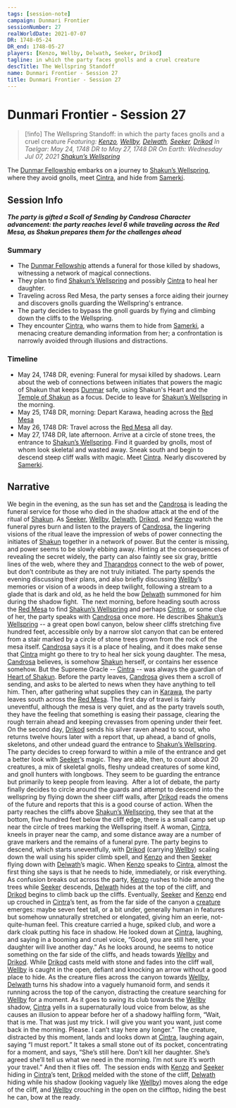 ```yaml
---
tags: [session-note]
campaign: Dunmari Frontier
sessionNumber: 27
realWorldDate: 2021-07-07
DR: 1748-05-24
DR_end: 1748-05-27
players: [Kenzo, Wellby, Delwath, Seeker, Drikod]
tagline: in which the party faces gnolls and a cruel creature
descTitle: The Wellspring Standoff
name: Dunmari Frontier - Session 27
title: Dunmari Frontier - Session 27
---
```

# Dunmari Frontier - Session 27

>[!info] The Wellspring Standoff: in which the party faces gnolls and a cruel creature
> *Featuring: [Kenzo](<../../../people/pcs/dunmar-fellowship/kenzo.md>), [Wellby](<../../../people/pcs/dunmar-fellowship/wellby.md>), [Delwath](<../../../people/pcs/dunmar-fellowship/delwath.md>), [Seeker](<../../../people/pcs/dunmar-fellowship/seeker.md>), [Drikod](<../../../people/pcs/dunmar-fellowship/guests/drikod.md>)*
> *In Taelgar: May 24, 1748 DR to May 27, 1748 DR*
> *On Earth: Wednesday Jul 07, 2021*
> *[Shakun’s Wellspring](<../../../gazetteer/greater-dunmar/realms/dunmar/eastern-dunmar/shakuns-wellspring.md>)*

The [Dunmar Fellowship](<../../../people/pcs/dunmar-fellowship/dunmar-fellowship.md>) embarks on a journey to [Shakun’s Wellspring](<../../../gazetteer/greater-dunmar/realms/dunmar/eastern-dunmar/shakuns-wellspring.md>), where they avoid gnolls, meet [Cintra](<../../../people/dunmari/cintra.md>), and hide from [Samerki](<../../../people/other-nonhumans/samerki.md>).
## Session Info

***The party is gifted a Scoll of Sending by Candrosa***
***Character advancement: the party reaches level 6 while traveling across the Red Mesa, as Shakun prepares them for the challenges ahead***
### Summary
- The [Dunmar Fellowship](<../../../people/pcs/dunmar-fellowship/dunmar-fellowship.md>) attends a funeral for those killed by shadows, witnessing a network of magical connections.
- They plan to find [Shakun’s Wellspring](<../../../gazetteer/greater-dunmar/realms/dunmar/eastern-dunmar/shakuns-wellspring.md>) and possibly [Cintra](<../../../people/dunmari/cintra.md>) to heal her daughter.
- Traveling across Red Mesa, the party senses a force aiding their journey and discovers gnolls guarding the Wellspring's entrance.
- The party decides to bypass the gnoll guards by flying and climbing down the cliffs to the Wellspring.
- They encounter [Cintra](<../../../people/dunmari/cintra.md>), who warns them to hide from [Samerki](<../../../people/other-nonhumans/samerki.md>), a menacing creature demanding information from her; a confrontation is narrowly avoided through illusions and distractions.

### Timeline
- May 24, 1748 DR, evening: Funeral for mysai killed by shadows. Learn about the web of connections between initiates that powers the magic of Shakun that keeps [Dunmar](<../../../gazetteer/greater-dunmar/realms/dunmar/dunmar.md>) safe, using Shakun's Heart and the [Temple of Shakun](<../../../gazetteer/greater-dunmar/realms/dunmar/eastern-dunmar/temple-of-shakun.md>) as a focus. Decide to leave for [Shakun’s Wellspring](<../../../gazetteer/greater-dunmar/realms/dunmar/eastern-dunmar/shakuns-wellspring.md>) in the morning.
- May 25, 1748 DR, morning: Depart Karawa, heading across the [Red Mesa](<../../../gazetteer/greater-dunmar/realms/dunmar/eastern-dunmar/red-mesa.md>)
- May 26, 1748 DR: Travel across the [Red Mesa](<../../../gazetteer/greater-dunmar/realms/dunmar/eastern-dunmar/red-mesa.md>) all day.
- May 27, 1748 DR, late afternoon. Arrive at a circle of stone trees, the entrance to [Shakun’s Wellspring](<../../../gazetteer/greater-dunmar/realms/dunmar/eastern-dunmar/shakuns-wellspring.md>). Find it guarded by gnolls, most of whom look skeletal and wasted away. Sneak south and begin to descend steep cliff walls with magic. Meet [Cintra](<../../../people/dunmari/cintra.md>). Nearly discovered by [Samerki](<../../../people/other-nonhumans/samerki.md>). 


## Narrative
We begin in the evening, as the sun has set and the [Candrosa](<../../../people/dunmari/candrosa.md>) is leading the funeral service for those who died in the shadow attack at the end of the ritual of [Shakun](<../../../gods-and-religions/gods/incorporeal-gods/dunmari-pantheon/shakun.md>). As [Seeker](<../../../people/pcs/dunmar-fellowship/seeker.md>), [Wellby](<../../../people/pcs/dunmar-fellowship/wellby.md>), [Delwath](<../../../people/pcs/dunmar-fellowship/delwath.md>), [Drikod](<../../../people/pcs/dunmar-fellowship/guests/drikod.md>), and [Kenzo](<../../../people/pcs/dunmar-fellowship/kenzo.md>) watch the funeral pyres burn and listen to the prayers of [Candrosa](<../../../people/dunmari/candrosa.md>), the lingering visions of the ritual leave the impression of webs of power connecting the initiates of [Shakun](<../../../gods-and-religions/gods/incorporeal-gods/dunmari-pantheon/shakun.md>) together in a network of power. But the center is missing, and power seems to be slowly ebbing away. Hinting at the consequences of revealing the secret widely, the party can also faintly see six gray, brittle lines of the web, where they and [Tharandros](<../../../people/other-nonhumans/tharandros.md>) connect to the web of power, but don’t contribute as they are not truly initiated. The party spends the evening discussing their plans, and also briefly discussing [Wellby](<../../../people/pcs/dunmar-fellowship/wellby.md>)’s memories or vision of a woods in deep twilight, following a stream to a glade that is dark and old, as he held the bow [Delwath](<../../../people/pcs/dunmar-fellowship/delwath.md>) summoned for him during the shadow fight. 
The next morning, before heading south across the [Red Mesa](<../../../gazetteer/greater-dunmar/realms/dunmar/eastern-dunmar/red-mesa.md>) to find [Shakun’s Wellspring](<../../../gazetteer/greater-dunmar/realms/dunmar/eastern-dunmar/shakuns-wellspring.md>) and perhaps [Cintra](<../../../people/dunmari/cintra.md>), or some clue of her, the party speaks with [Candrosa](<../../../people/dunmari/candrosa.md>) once more. He describes [Shakun’s Wellspring](<../../../gazetteer/greater-dunmar/realms/dunmar/eastern-dunmar/shakuns-wellspring.md>) -- a great open bowl canyon, below sheer cliffs stretching five hundred feet, accessible only by a narrow slot canyon that can be entered from a stair marked by a circle of stone trees grown from the rock of the mesa itself. [Candrosa](<../../../people/dunmari/candrosa.md>) says it is a place of healing, and it does make sense that [Cintra](<../../../people/dunmari/cintra.md>) might go there to try to heal her sick young daughter. The mesa, [Candrosa](<../../../people/dunmari/candrosa.md>) believes, is somehow [Shakun](<../../../gods-and-religions/gods/incorporeal-gods/dunmari-pantheon/shakun.md>) herself, or contains her essence somehow. But the Supreme Oracle -- [Cintra](<../../../people/dunmari/cintra.md>) -- was always the guardian of [Heart of Shakun](<../../../things/artifacts-of-power/heart-of-shakun.md>). Before the party leaves, [Candrosa](<../../../people/dunmari/candrosa.md>) gives them a scroll of sending, and asks to be alerted to news when they have anything to tell him.
Then, after gathering what supplies they can in [Karawa](<../../../gazetteer/greater-dunmar/realms/dunmar/eastern-dunmar/karawa.md>), the party leaves south across the [Red Mesa](<../../../gazetteer/greater-dunmar/realms/dunmar/eastern-dunmar/red-mesa.md>). The first day of travel is fairly uneventful, although the mesa is very quiet, and as the party travels south, they have the feeling that something is easing their passage, clearing the rough terrain ahead and keeping crevasses from opening under their feet. On the second day, [Drikod](<../../../people/pcs/dunmar-fellowship/guests/drikod.md>) sends his silver raven ahead to scout, who returns twelve hours later with a report that, up ahead, a band of gnolls, skeletons, and other undead guard the entrance to [Shakun’s Wellspring](<../../../gazetteer/greater-dunmar/realms/dunmar/eastern-dunmar/shakuns-wellspring.md>).
The party decides to creep forward to within a mile of the entrance and get a better look with [Seeker](<../../../people/pcs/dunmar-fellowship/seeker.md>)’s magic. They are able, then, to count about 20 creatures, a mix of skeletal gnolls, fleshy undead creatures of some kind, and gnoll hunters with longbows. They seem to be guarding the entrance but primarily to keep people from leaving. 
After a lot of debate, the party finally decides to circle around the guards and attempt to descend into the wellspring by flying down the sheer cliff walls, after [Drikod](<../../../people/pcs/dunmar-fellowship/guests/drikod.md>) reads the omens of the future and reports that this is a good course of action. When the party reaches the cliffs above [Shakun’s Wellspring](<../../../gazetteer/greater-dunmar/realms/dunmar/eastern-dunmar/shakuns-wellspring.md>), they see that at the bottom, five hundred feet below the cliff edge, there is a small camp set up near the circle of trees marking the Wellspring itself. A woman, [Cintra](<../../../people/dunmari/cintra.md>), kneels in prayer near the camp, and some distance away are a number of grave markers and the remains of a funeral pyre. The party begins to descend, which starts uneventfully, with [Drikod](<../../../people/pcs/dunmar-fellowship/guests/drikod.md>) (carrying [Wellby](<../../../people/pcs/dunmar-fellowship/wellby.md>)) scaling down the wall using his spider climb spell, and [Kenzo](<../../../people/pcs/dunmar-fellowship/kenzo.md>) and then [Seeker](<../../../people/pcs/dunmar-fellowship/seeker.md>) flying down with [Delwath](<../../../people/pcs/dunmar-fellowship/delwath.md>)’s magic. When [Kenzo](<../../../people/pcs/dunmar-fellowship/kenzo.md>) speaks to [Cintra](<../../../people/dunmari/cintra.md>), almost the first thing she says is that he needs to hide, immediately, or risk everything. 
As confusion breaks out across the party, [Kenzo](<../../../people/pcs/dunmar-fellowship/kenzo.md>) rushes to hide among the trees while [Seeker](<../../../people/pcs/dunmar-fellowship/seeker.md>) descends, [Delwath](<../../../people/pcs/dunmar-fellowship/delwath.md>) hides at the top of the cliff, and [Drikod](<../../../people/pcs/dunmar-fellowship/guests/drikod.md>) begins to climb back up the cliffs. Eventually, [Seeker](<../../../people/pcs/dunmar-fellowship/seeker.md>) and [Kenzo](<../../../people/pcs/dunmar-fellowship/kenzo.md>) end up crouched in [Cintra](<../../../people/dunmari/cintra.md>)’s tent, as from the far side of the canyon a [creature](<../../../people/other-nonhumans/samerki.md>) emerges: maybe seven feet tall, or a bit under, generally human in features but somehow unnaturally stretched or elongated, giving him an eerie, not-quite-human feel. This creature carried a huge, spiked club, and wore a dark cloak putting his face in shadow. He looked down at [Cintra](<../../../people/dunmari/cintra.md>), laughing, and saying in a booming and cruel voice, “Good, you are still here, your daughter will live another day.” As he looks around, he seems to notice something on the far side of the cliffs, and heads towards [Wellby](<../../../people/pcs/dunmar-fellowship/wellby.md>) and [Drikod](<../../../people/pcs/dunmar-fellowship/guests/drikod.md>). While [Drikod](<../../../people/pcs/dunmar-fellowship/guests/drikod.md>) casts meld with stone and fades into the cliff wall, [Wellby](<../../../people/pcs/dunmar-fellowship/wellby.md>) is caught in the open, defiant and knocking an arrow without a good place to hide. As the creature flies across the canyon towards [Wellby](<../../../people/pcs/dunmar-fellowship/wellby.md>), [Delwath](<../../../people/pcs/dunmar-fellowship/delwath.md>) turns his shadow into a vaguely humanoid form, and sends it running across the top of the canyon, distracting the creature searching for [Wellby](<../../../people/pcs/dunmar-fellowship/wellby.md>) for a moment. As it goes to swing its club towards the [Wellby](<../../../people/pcs/dunmar-fellowship/wellby.md>) shadow, [Cintra](<../../../people/dunmari/cintra.md>) yells in a supernaturally loud voice from below, as she causes an illusion to appear before her of a shadowy halfling form, “Wait, that is me. That was just my trick. I will give you want you want, just come back in the morning. Please. I can’t stay here any longer.” 
The creature, distracted by this moment, lands and looks down at [Cintra](<../../../people/dunmari/cintra.md>), laughing again, saying “I must report.” It takes a small stone out of its pocket, concentrating for a moment, and says, “She’s still here. Don’t kill her daughter. She’s agreed she’ll tell us what we need in the morning. I’m not sure it’s worth your travel.” And then it flies off. 
The session ends with [Kenzo](<../../../people/pcs/dunmar-fellowship/kenzo.md>) and [Seeker](<../../../people/pcs/dunmar-fellowship/seeker.md>) hiding in [Cintra](<../../../people/dunmari/cintra.md>)’s tent, [Drikod](<../../../people/pcs/dunmar-fellowship/guests/drikod.md>) melded with the stone of the cliff, [Delwath](<../../../people/pcs/dunmar-fellowship/delwath.md>) hiding while his shadow (looking vaguely like [Wellby](<../../../people/pcs/dunmar-fellowship/wellby.md>)) moves along the edge of the cliff, and [Wellby](<../../../people/pcs/dunmar-fellowship/wellby.md>) crouching in the open on the clifftop, hiding the best he can, bow at the ready.
